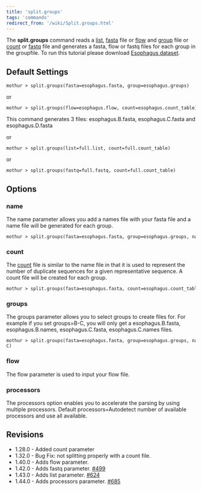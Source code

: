 ```yaml
---
title: 'split.groups'
tags: 'commands'
redirect_from: '/wiki/Split.groups.html'
---
```

The **split.groups** command reads a [
list](list_file), [ fasta](fasta_file) file or [
flow](flow_file) and [ group](group_file) file or
[ count](Count_File) or [ fastq](Fastq_File) file
and generates a fasta, flow or fastq files for each group in the
groupfile. To run this tutorial please download [ Esophagus
dataset](https://mothur.s3.us-east-2.amazonaws.com/wiki/esophagus.zip).

## Default Settings

    mothur > split.groups(fasta=esophagus.fasta, group=esophagus.groups)

or

    mothur > split.groups(flow=esophagus.flow, count=esophagus.count_table)

This command generates 3 files: esophagus.B.fasta, esophagus.C.fasta and
esophagus.D.fasta

or

    mothur > split.groups(list=full.list, count=full.count_table)

or

    mothur > split.groups(fastq=full.fastq, count=full.count_table)

## Options

### name

The name parameter allows you add a names file with your fasta file and
a name file will be generated for each group.

    mothur > split.groups(fasta=esophagus.fasta, group=esophagus.groups, name=esophagus.names)

### count

The [ count](Count_File) file is similar to the name file in
that it is used to represent the number of duplicate sequences for a
given representative sequence. A count file will be created for each
group.

    mothur > split.groups(fasta=esophagus.fasta, count=esophagus.count_table)

### groups

The groups parameter allows you to select groups to create files for.
For example if you set groups=B-C, you will only get a
esophagus.B.fasta, esophagus.B.names, esophagus.C.fasta,
esophagus.C.names files.

    mothur > split.groups(fasta=esophagus.fasta, group=esophagus.groups, name=esophagus.names, groups=B-C)

### flow

The flow parameter is used to input your flow file.

### processors

The processors option enables you to accelerate the parsing by using
multiple processors. Default processors=Autodetect number of available
processors and use all available.

## Revisions

-   1.28.0 - Added count parameter
-   1.32.0 - Bug Fix: not splitting properly with a count file.
-   1.40.0 - Adds flow parameter.
-   1.42.0 - Adds fastq parameter.
    [\#499](https://github.com/mothur/mothur/issues/499)
-   1.43.0 - Adds list parameter.
    [\#624](https://github.com/mothur/mothur/issues/624)
-   1.44.0 - Adds processors parameter.
    [\#685](https://github.com/mothur/mothur/issues/685)


